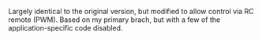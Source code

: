 Largely identical to the original version, but modified to allow control via RC remote (PWM).
Based on my primary brach, but with a few of the application-specific code disabled.
